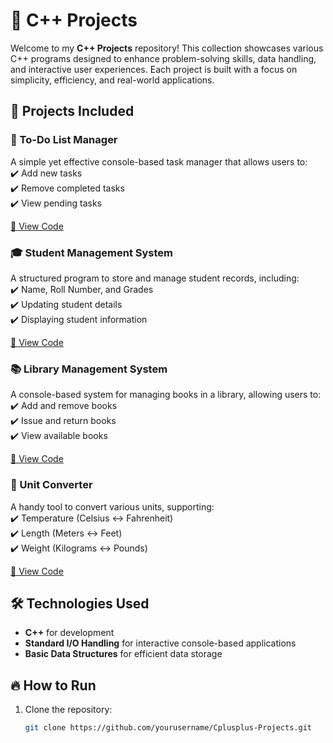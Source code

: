 # 🚀 C++ Projects  

Welcome to my **C++ Projects** repository! This collection showcases various C++ programs designed to enhance problem-solving skills, data handling, and interactive user experiences. Each project is built with a focus on simplicity, efficiency, and real-world applications.  

## 📌 Projects Included  

### 📝 To-Do List Manager  
A simple yet effective console-based task manager that allows users to:  
✔️ Add new tasks  
✔️ Remove completed tasks  
✔️ View pending tasks  

[🔗 View Code](#)  

### 🎓 Student Management System  
A structured program to store and manage student records, including:  
✔️ Name, Roll Number, and Grades  
✔️ Updating student details  
✔️ Displaying student information  

[🔗 View Code](#)  

### 📚 Library Management System  
A console-based system for managing books in a library, allowing users to:  
✔️ Add and remove books  
✔️ Issue and return books  
✔️ View available books  

[🔗 View Code](#)  

### 📏 Unit Converter  
A handy tool to convert various units, supporting:  
✔️ Temperature (Celsius ↔ Fahrenheit)  
✔️ Length (Meters ↔ Feet)  
✔️ Weight (Kilograms ↔ Pounds)  

[🔗 View Code](#)  

## 🛠 Technologies Used  
- **C++** for development  
- **Standard I/O Handling** for interactive console-based applications  
- **Basic Data Structures** for efficient data storage  

## 🔥 How to Run  
1. Clone the repository:  
   ```sh
   git clone https://github.com/yourusername/Cplusplus-Projects.git
